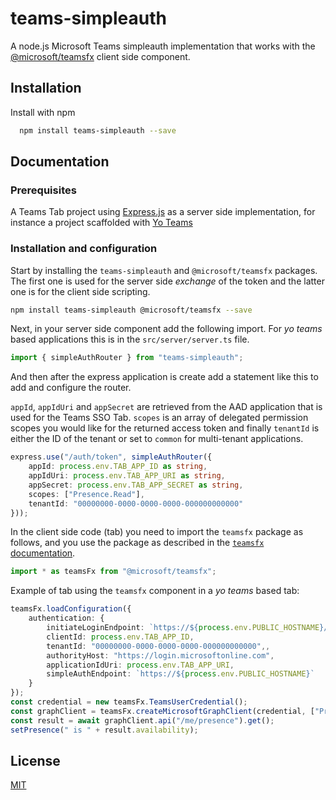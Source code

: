 
# teams-simpleauth

A node.js Microsoft Teams simpleauth implementation that works with the [@microsoft/teamsfx](https://www.npmjs.com/package/@microsoft/teamsfx) client side component.

## Installation 

Install with npm

```bash 
  npm install teams-simpleauth --save
```
    
## Documentation

### Prerequisites

A Teams Tab project using [Express.js](http://expressjs.com/) as a server side implementation, for instance a project scaffolded with [Yo Teams](https://aka.ms/yoteams)

### Installation and configuration

Start by installing the `teams-simpleauth` and `@microsoft/teamsfx` packages. The first one is used for the server side *exchange* of the token and the latter one is for the client side scripting.

``` bash
npm install teams-simpleauth @microsoft/teamsfx --save
```

Next, in your server side component add the following import. For *yo teams* based applications this is in the `src/server/server.ts` file.

``` Typescript
import { simpleAuthRouter } from "teams-simpleauth";
```

And then after the express application is create add a statement like this to add and configure the router.

`appId`, `appIdUri` and `appSecret` are retrieved from the AAD application that is used for the Teams SSO Tab. `scopes` is an array of delegated permission scopes you would like for the returned access token and finally `tenantId` is either the ID of the tenant or set to `common` for multi-tenant applications.

``` Typescript
express.use("/auth/token", simpleAuthRouter({
    appId: process.env.TAB_APP_ID as string,
    appIdUri: process.env.TAB_APP_URI as string,
    appSecret: process.env.TAB_APP_SECRET as string,
    scopes: ["Presence.Read"],
    tenantId: "00000000-0000-0000-0000-000000000000"
}));
```

In the client side code (tab) you need to import the `teamsfx` package as follows, and you use the package as described in the [`teamsfx` documentation](https://www.npmjs.com/package/@microsoft/teamsfx).

``` Typescript
import * as teamsFx from "@microsoft/teamsfx";
```


Example of tab using the `teamsfx` component in a *yo teams* based tab:

``` TypeScript
teamsFx.loadConfiguration({
    authentication: {
        initiateLoginEndpoint: `https://${process.env.PUBLIC_HOSTNAME}/ile`,
        clientId: process.env.TAB_APP_ID,
        tenantId: "00000000-0000-0000-0000-000000000000",,
        authorityHost: "https://login.microsoftonline.com",
        applicationIdUri: process.env.TAB_APP_URI,
        simpleAuthEndpoint: `https://${process.env.PUBLIC_HOSTNAME}`
    }
});
const credential = new teamsFx.TeamsUserCredential();
const graphClient = teamsFx.createMicrosoftGraphClient(credential, ["Presence.Read"]);
const result = await graphClient.api("/me/presence").get();
setPresence(" is " + result.availability);
```
  
## License

[MIT](https://choosealicense.com/licenses/mit/)

  